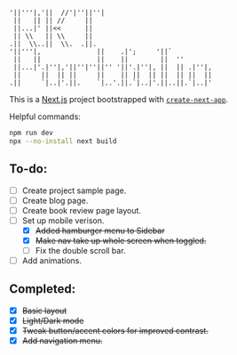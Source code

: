 ```
'||'''|,'||  //'|''||''|                           
 ||   || || //     ||                              
 ||...|' ||<<      ||                              
 || \\   || \\     ||                              
.||  \\..||  \\.  .||.                             
'||'''|,              ||    .|';     '||`          
 ||   ||              ||    ||        ||  ''       
 ||...|'.|''|,'||''|''||'' '||'.|''|, ||  || .|''|,
 ||     ||  || ||     ||    || ||  || ||  || ||  ||
.||     `|..|'.||.    `|..'.||.`|..|'.||..||.`|..|'
```

This is a [Next.js](https://nextjs.org) project bootstrapped with [`create-next-app`](https://nextjs.org/docs/app/api-reference/cli/create-next-app).

Helpful commands:
```bash
npm run dev
npx --no-install next build 
```
## To-do:

- [ ] Create project sample page.
- [ ] Create blog page.
- [ ] Create book review page layout.
- [ ] Set up mobile verison.
    - [x] ~~Added hamburger menu to Sidebar~~
    - [x] ~~Make nav take up whole screen when toggled.~~
    - [ ] Fix the double scroll bar.
- [ ] Add animations.

## Completed:
- [x] ~~Basic layout~~
- [x] ~~Light/Dark mode~~
- [x] ~~Tweak button/accent colors for improved contrast.~~
- [x] ~~Add navigation menu.~~
